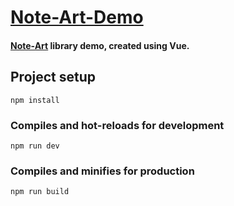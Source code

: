 # [Note-Art-Demo](https://note-art-demo.netlify.com/)

#### [Note-Art](https://github.com/Seanitzel/note-art) library demo, created using Vue.

## Project setup
```
npm install
```

### Compiles and hot-reloads for development
```
npm run dev
```

### Compiles and minifies for production
```
npm run build
```
